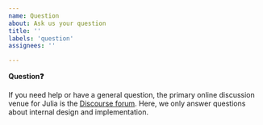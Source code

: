 ```yaml
---
name: Question
about: Ask us your question
title: ''
labels: 'question'
assignees: ''

---
```


**Question❓**

If you need help or have a general question, the primary online discussion venue for Julia is the [Discourse forum](https://discourse.julialang.org/).
Here, we only answer questions about internal design and implementation.
